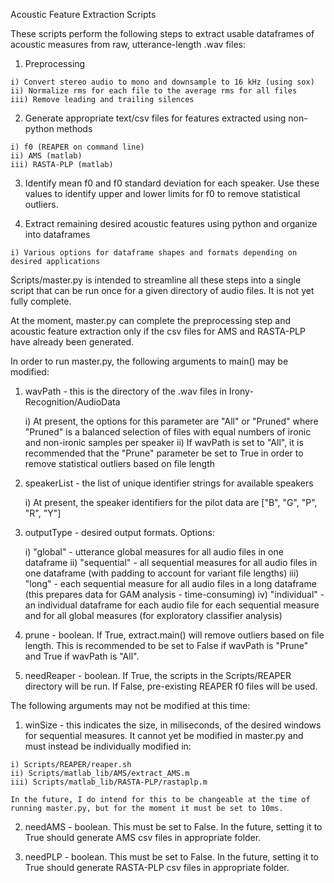 Acoustic Feature Extraction Scripts

These scripts perform the following steps to extract usable dataframes of acoustic measures from raw, utterance-length .wav files:

  1) Preprocessing
  
    i) Convert stereo audio to mono and downsample to 16 kHz (using sox)
    ii) Normalize rms for each file to the average rms for all files
    iii) Remove leading and trailing silences
    
  2) Generate appropriate text/csv files for features extracted using non-python methods
    
    i) f0 (REAPER on command line)
    ii) AMS (matlab)
    iii) RASTA-PLP (matlab)
    
  3) Identify mean f0 and f0 standard deviation for each speaker. Use these values to identify upper and lower limits for f0 to remove statistical outliers.
  
  4) Extract remaining desired acoustic features using python and organize into dataframes
    
    i) Various options for dataframe shapes and formats depending on desired applications
    
Scripts/master.py is intended to streamline all these steps into a single script that can be run once for a given directory of audio files. It is not yet fully complete.

At the moment, master.py can complete the preprocessing step and acoustic feature extraction only if the csv files for AMS and RASTA-PLP have already been generated.
  
In order to run master.py, the following arguments to main() may be modified:

  1) wavPath - this is the directory of the .wav files in Irony-Recognition/AudioData
     
     i) At present, the options for this parameter are "All" or "Pruned" where "Pruned" is a balanced selection of files with equal numbers of ironic and non-ironic samples per speaker
     ii) If wavPath is set to "All", it is recommended that the "Prune" parameter be set to True in order to remove statistical outliers based on file length
  
  2) speakerList - the list of unique identifier strings for available speakers
     
     i) At present, the speaker identifiers for the pilot data are ["B", "G", "P", "R", "Y"]
  
  3) outputType - desired output formats. Options:
     
     i) "global" - utterance global measures for all audio files in one dataframe
     ii) "sequential" - all sequential measures for all audio files in one dataframe (with padding to account for variant file lengths)
     iii) "long" - each sequential measure for all audio files in a long dataframe (this prepares data for GAM analysis - time-consuming)
     iv) "individual" - an individual dataframe for each audio file for each sequential measure and for all global measures (for exploratory classifier analysis)
  
  4) prune - boolean. If True, extract.main() will remove outliers based on file length. This is recommended to be set to False if wavPath is "Prune" and True if wavPath is "All".
  
  5) needReaper - boolean. If True, the scripts in the Scripts/REAPER directory will be run. If False, pre-existing REAPER f0 files will be used.
  
The following arguments may not be modified at this time:

  1) winSize - this indicates the size, in miliseconds, of the desired windows for sequential measures. It cannot yet be modified in master.py and must instead be individually modified in:
    
    i) Scripts/REAPER/reaper.sh
    ii) Scripts/matlab_lib/AMS/extract_AMS.m
    iii) Scripts/matlab_lib/RASTA-PLP/rastaplp.m
    
    In the future, I do intend for this to be changeable at the time of running master.py, but for the moment it must be set to 10ms.
  
  2) needAMS - boolean. This must be set to False. In the future, setting it to True should generate AMS csv files in appropriate folder.
  
  3) needPLP - boolean. This must be set to False. In the future, setting it to True should generate RASTA-PLP csv files in appropriate folder.
